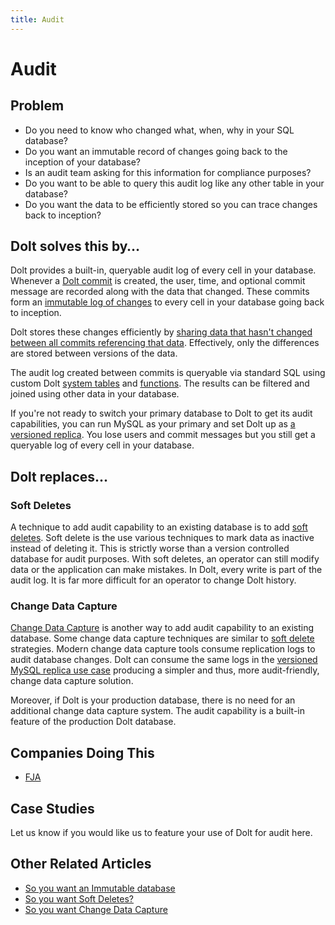 ```yaml
---
title: Audit
---
```


# Audit

## Problem

* Do you need to know who changed what, when, why in your SQL database?
* Do you want an immutable record of changes going back to the inception of your database?
* Is an audit team asking for this information for compliance purposes?
* Do you want to be able to query this audit log like any other table in your database?
* Do you want the data to be efficiently stored so you can trace changes back to inception?

## Dolt solves this by…

Dolt provides a built-in, queryable audit log of every cell in your database. Whenever a [Dolt commit](../../concepts/dolt/git/commits.md) is created, the user, time, and optional commit message are recorded along with the data that changed. These commits form an [immutable log of changes](../../concepts/dolt/git/log.md) to every cell in your database going back to inception.

Dolt stores these changes efficiently by [sharing data that hasn't changed between all commits referencing that data](https://www.dolthub.com/blog/2020-05-13-dolt-commit-graph-and-structural-sharing/). Effectively, only the differences are stored between versions of the data.

The audit log created between commits is queryable via standard SQL using custom Dolt [system tables](../../sql-reference/version-control/dolt-system-tables.md) and [functions](../../sql-reference/version-control/dolt-sql-functions.md). The results can be filtered and joined using other data in your database.

If you're not ready to switch your primary database to Dolt to get its audit capabilities, you can run MySQL as your primary and set Dolt up as [a versioned replica](versioned-replica.md). You lose users and commit messages but you still get a queryable log of every cell in your database.

## Dolt replaces...

### Soft Deletes

A technique to add audit capability to an existing database is to add [soft deletes](https://www.dolthub.com/blog/2022-11-03-soft-deletes/). Soft delete is the use various techniques to mark data as inactive instead of deleting it. This is strictly worse than a version controlled database for audit purposes. With soft deletes, an operator can still modify data or the application can make mistakes. In Dolt, every write is part of the audit log. It is far more difficult for an operator to change Dolt history.

### Change Data Capture

[Change Data Capture](https://www.dolthub.com/blog/2023-03-01-change-data-capture/) is another way to add audit capability to an existing database. Some change data capture techniques are similar to [soft delete](https://www.dolthub.com/blog/2022-11-03-soft-deletes/) strategies. Modern change data capture tools consume replication logs to audit database changes. Dolt can consume the same logs in the [versioned MySQL replica use case](versioned-replica.md) producing a simpler and thus, more audit-friendly, change data capture solution.

Moreover, if Dolt is your production database, there is no need for an additional change data capture system. The audit capability is a built-in feature of the production Dolt database.

## Companies Doing This

* [FJA](https://www.fja.com/)

## Case Studies

Let us know if you would like us to feature your use of Dolt for audit here.

## Other Related Articles

* [So you want an Immutable database](https://www.dolthub.com/blog/2022-03-21-immutable-database/)
* [So you want Soft Deletes?](https://www.dolthub.com/blog/2022-11-03-soft-deletes/)
* [So you want Change Data Capture](https://www.dolthub.com/blog/2023-03-01-change-data-capture/)

